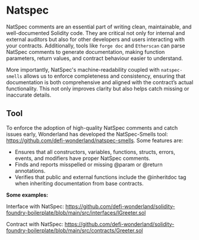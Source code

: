 # Natspec

NatSpec comments are an essential part of writing clean, maintainable, and well-documented Solidity code. They are critical not only for internal and external auditors but also for other developers and users interacting with your contracts. Additionally, tools like `forge doc` and `Etherscan` can parse NatSpec comments to generate documentation, making function parameters, return values, and contract behaviour easier to understand. 

More importantly, NatSpec's machine-readability coupled with `natspec-smells`  allows us to enforce completeness and consistency, ensuring that documentation is both comprehensive and aligned with the contract’s actual functionality. This not only improves clarity but also helps catch missing or inaccurate details.

## **Tool**

To enforce the adoption of high-quality NatSpec comments and catch issues early, Wonderland has developed the NatSpec-Smells tool: https://github.com/defi-wonderland/natspec-smells. Some features are:

- Ensures that all constructors, variables, functions, structs, errors, events, and modifiers have proper NatSpec comments.
- Finds and reports misspelled or missing @param or @return annotations.
- Verifies that public and external functions include the @inheritdoc tag when inheriting documentation from base contracts.

**Some examples:**

Interface with NatSpec: https://github.com/defi-wonderland/solidity-foundry-boilerplate/blob/main/src/interfaces/IGreeter.sol

Contract with NatSpec: https://github.com/defi-wonderland/solidity-foundry-boilerplate/blob/main/src/contracts/Greeter.sol